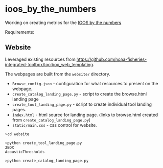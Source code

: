 # ioos_by_the_numbers
Working on creating metrics for the [IOOS by the numbers](https://ioos.noaa.gov/about/ioos-by-the-numbers/)

Requirements:


## Website
Leveraged existing resources from https://github.com/noaa-fisheries-integrated-toolbox/toolbox_web_templating.

The webpages are built from the `website/` directory. 

* `Browse_config.json` - configuration for what resources to present on the webpage.
* `create_catalog_landing_page.py` - script to create the browse.html landing page
* `create_tool_landing_page.py` - script to create individual tool landing pages.
* `index.html` - html source for landing page. (links to browse.html created from `create_catalog_landing_page.py`)
* `static/main.css` - css control for website.

```bash
>cd website

>python create_tool_landing_page.py
2BOX
AcousticThresholds

>python create_catalog_landing_page.py
```

